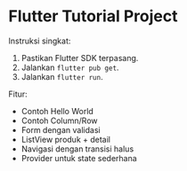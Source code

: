 # Flutter Tutorial Project

Instruksi singkat:
1. Pastikan Flutter SDK terpasang.
2. Jalankan `flutter pub get`.
3. Jalankan `flutter run`.

Fitur:
- Contoh Hello World
- Contoh Column/Row
- Form dengan validasi
- ListView produk + detail
- Navigasi dengan transisi halus
- Provider untuk state sederhana
